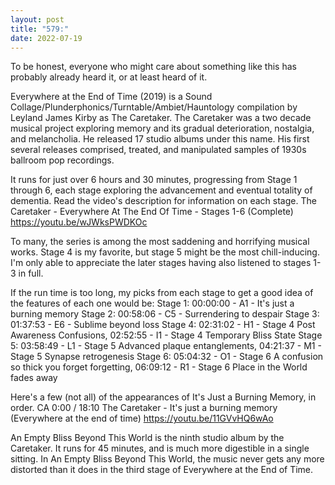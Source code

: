 ```yaml
---
layout: post
title: "579:"
date: 2022-07-19
---
```


To be honest, everyone who might care about something like this has probably already heard it, or at least heard of it.

Everywhere at the End of Time (2019) is a Sound Collage/Plunderphonics/Turntable/Ambiet/Hauntology compilation by Leyland James Kirby as The Caretaker. The Caretaker was a two decade musical project exploring memory and its gradual deterioration, nostalgia, and melancholia. He released 17 studio albums under this name. His first several releases comprised, treated, and manipulated samples of 1930s ballroom pop recordings.

It runs for just over 6 hours and 30 minutes, progressing from Stage 1 through 6, each stage exploring the advancement and eventual totality of dementia. Read the video's description for information on each stage.
 The Caretaker - Everywhere At The End Of Time - Stages 1-6 (Complete)
https://youtu.be/wJWksPWDKOc

To many, the series is among the most saddening and horrifying musical works. Stage 4 is my favorite, but stage 5 might be the most chill-inducing. I'm only able to appreciate the later stages having also listened to stages 1-3 in full.

If the run time is too long, my picks from each stage to get a good idea of the features of each one would be:
Stage 1: 00:00:00 - A1 - It's just a burning memory
Stage 2: 00:58:06 - C5 - Surrendering to despair
Stage 3: 01:37:53 - E6 - Sublime beyond loss
Stage 4: 02:31:02 - H1 - Stage 4 Post Awareness Confusions, 02:52:55 - I1 - Stage 4 Temporary Bliss State
Stage 5: 03:58:49 - L1 - Stage 5 Advanced plaque entanglements, 04:21:37 - M1 - Stage 5 Synapse retrogenesis
Stage 6: 05:04:32 - O1 - Stage 6 A confusion so thick you forget forgetting, 06:09:12 - R1 - Stage 6 Place in the World fades away

Here's a few (not all) of the appearances of It's Just a Burning Memory, in order.
 CA 0:00 / 18:10 The Caretaker - It's just a burning memory (Everywhere at the end of time)
https://youtu.be/11GVvHQ6wAo


An Empty Bliss Beyond This World is the ninth studio album by the Caretaker. It runs for 45 minutes, and is much more digestible in a single sitting. In An Empty Bliss Beyond This World, the music never gets any more distorted than it does in the third stage of Everywhere at the End of Time.
